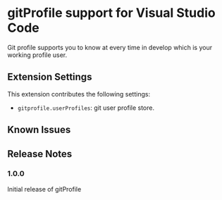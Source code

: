 # gitProfile support for Visual Studio Code

Git profile supports you to know at every time in develop which is your working profile user.

## Extension Settings

This extension contributes the following settings:

* `gitprofile.userProfiles`: git user profile store.

## Known Issues

## Release Notes

### 1.0.0

Initial release of gitProfile


